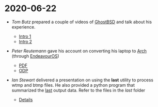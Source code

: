 # 2020-06-22

* *Tom Butz* prepared a couple of videos of [GhostBSD](http://ghostbsd.org/)
  and talk about his experience.

  * [Intro 1](ghostbsd/GHOSTBSD_INTRO-1.mp4)
  * [Intro 2](ghostbsd/GHOSTBSD_INTRO-2.mp4)

* *Peter Reutemann* gave his account on converting his laptop to
  [Arch](https://www.archlinux.org/) (through [EndeavourOS](https://endeavouros.com/))

  * [PDF](endeavouros/EndeavourOS.pdf)
  * [ODP](endeavouros/EndeavourOS.odp)

* *Ian Stewart* delivered a presentation on using the **last** utility to process wtmp
and btmp files. He also provided a python program that summarized the [last](last) output data.
Refer to the files in the *last* folder

  * [Details](last/README.md)
